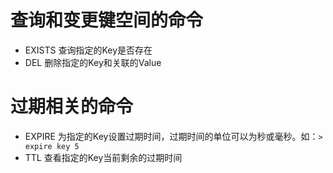 # 查询和变更键空间的命令
+ EXISTS 查询指定的Key是否存在
+ DEL 删除指定的Key和关联的Value

# 过期相关的命令
+ EXPIRE 为指定的Key设置过期时间，过期时间的单位可以为秒或毫秒。如：`> expire key 5`
+ TTL 查看指定的Key当前剩余的过期时间